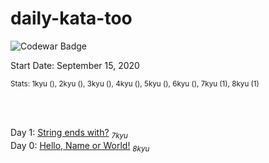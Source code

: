 # daily-kata-too

![Codewar Badge](https://www.codewars.com/users/tinuola/badges/large)<br>

Start Date: September 15, 2020<br>

<sub>Stats: 1kyu (), 2kyu (), 3kyu (), 4kyu (), 5kyu (), 6kyu (), 7kyu (1), 8kyu (1)</sub>

<br><br>


Day 1: [String ends with?](https://www.codewars.com/kata/51f2d1cafc9c0f745c00037d/) <sub>_7kyu_</sub>
<br>
Day 0: [Hello, Name or World!](https://www.codewars.com/kata/57e3f79c9cb119374600046b) <sub>_8kyu_</sub>
